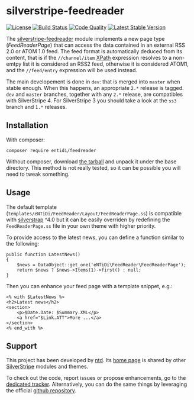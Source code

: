 silverstripe-feedreader
=======================
[![License](https://poser.pugx.org/entidi/feedreader/license)](https://packagist.org/packages/entidi/feedreader)
[![Build Status](https://travis-ci.org/ntd/silverstripe-feedreader.svg?branch=master)](https://travis-ci.org/ntd/silverstripe-feedreader)
[![Code Quality](https://scrutinizer-ci.com/g/ntd/silverstripe-feedreader/badges/quality-score.png?b=master)](https://scrutinizer-ci.com/g/ntd/silverstripe-feedreader/?branch=master)
[![Latest Stable Version](https://poser.pugx.org/entidi/feedreader/v/stable)](https://packagist.org/packages/entidi/feedreader)

The [silverstripe-feedreader](http://silverstripe.entidi.com/) module
implements a new page type (*FeedReaderPage*) that can access the data
contained in an external RSS 2.0 or ATOM 1.0 feed. The feed format is
automatically deduced from its content, that is if the `//channel/item`
[XPath](http://www.w3.org/TR/xpath/) expression resolves to a non-emtpy
list it is considered an RSS2 feed, otherwise it is considered ATOM1,
and the `//feed/entry` expression will be used instead.

The main developement is done in `dev`: that is merged into `master` when
stable enough. When this happens, an appropriate `2.*` release is tagged.
`dev` and `master` branches, together with any `2.*` release, are compatibles
with SilverStripe 4. For SilverStripe 3 you should take a look at the `ss3`
branch and `1.*` releases.

Installation
------------

With composer:

    composer require entidi/feedreader

Without composer, download [the tarball](https://github.com/ntd/silverstripe-feedreader/releases)
and unpack it under the base directory. This method is not really tested,
so it can be possible you will need to tweak something.

Usage
-----

The default template (`templates/eNTiDi/FeedReader/Layout/FeedReaderPage.ss`)
is compatible with [silverstrap](http://dev.entidi.com/p/silverstrap/) ^4.0
but it can be easily overriden by redefining the `FeedReaderPage.ss` file in
your own theme with higher priority.

To provide access to the latest news, you can define a function similar
to the following:

    public function LatestNews()
    {
        $news = DataObject::get_one('eNTiDi\FeedReader\FeedReaderPage');
        return $news ? $news->Items(1)->first() : null;
    }

Then you can enhance your feed page with a template snippet, e.g.:

    <% with $LatestNews %>
    <h2>Latest news</h2>
    <section>
        <p>$Date.Date: $Summary.XML</p>
        <a href="$Link.ATT">More ...</a>
    </section>
    <% end_with %>

Support
-------

This project has been developed by [ntd](mailto:ntd@entidi.it). Its
[home page](http://silverstripe.entidi.com/) is shared by other
[SilverStripe](http://www.silverstripe.org/) modules and themes.

To check out the code, report issues or propose enhancements, go to the
[dedicated tracker](http://dev.entidi.com/p/silverstripe-feedreader).
Alternatively, you can do the same things by leveraging the official
[github repository](https://github.com/ntd/silverstripe-feedreader).
